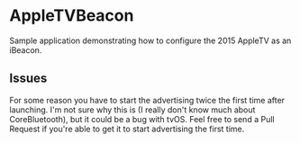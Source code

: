 # AppleTVBeacon

Sample application demonstrating how to configure the 2015 AppleTV as an iBeacon.

## Issues

For some reason you have to start the advertising twice the first time after launching.  I'm not sure why this is (I really don't know much about CoreBluetooth), but it could be a bug with tvOS.  Feel free to send a Pull Request if you're able to get it to start advertising the first time.
